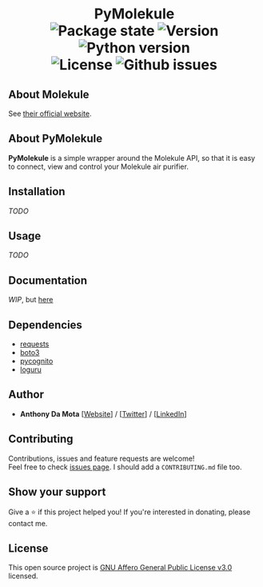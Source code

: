 <h1 align=center>
PyMolekule
<br />
<img alt="Package state" src="https://img.shields.io/badge/state-alpha-red">
<img alt="Version" src="https://img.shields.io/badge/version-0.0.1-green">
<img alt="Python version" src="https://img.shields.io/badge/python->=3.6-blue">
<br />
<img alt="License" src="https://img.shields.io/github/license/AkdM/PyMolekule">
<img alt="Github issues" src="https://img.shields.io/github/issues/AkdM/PyMolekule">
</h1>


## About Molekule

See [their official website](https://molekule.eu).

## About PyMolekule

**PyMolekule** is a simple wrapper around the Molekule API, so that it is easy to connect, view and control your Molekule air purifier.

## Installation

*TODO*

## Usage

*TODO*

## Documentation

*WIP*, but [here](https://damota.me/PyMolekule/)
    
## Dependencies
- [requests](https://github.com/psf/requests)
- [boto3](https://github.com/boto/boto3)
- [pycognito](https://github.com/pvizeli/pycognito)
- [loguru](https://github.com/Delgan/loguru)

## Author
- **Anthony Da Mota** [[Website](https://damota.me)] / [[Twitter](http://twitter.com/AkdM_)] / [[LinkedIn](http://linkedin.com/in/anthonydamota/)]


## Contributing
Contributions, issues and feature requests are welcome!<br />Feel free to check [issues page](https://github.com/AkdM/PyMolekule/issues). I should add a `CONTRIBUTING.md` file too.
## Show your support
Give a ⭐️ if this project helped you! If you're interested in donating, please contact me.

## License

This open source project is [GNU Affero General Public License v3.0](https://github.com/AkdM/PyMolekule/blob/main/LICENSE) licensed.